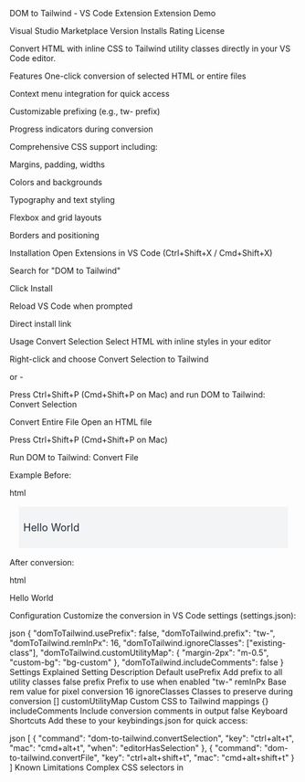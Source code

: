 DOM to Tailwind - VS Code Extension
Extension Demo

Visual Studio Marketplace Version
Installs
Rating
License

Convert HTML with inline CSS to Tailwind utility classes directly in your VS Code editor.

Features
One-click conversion of selected HTML or entire files

Context menu integration for quick access

Customizable prefixing (e.g., tw- prefix)

Progress indicators during conversion

Comprehensive CSS support including:

Margins, padding, widths

Colors and backgrounds

Typography and text styling

Flexbox and grid layouts

Borders and positioning

Installation
Open Extensions in VS Code (Ctrl+Shift+X / Cmd+Shift+X)

Search for "DOM to Tailwind"

Click Install

Reload VS Code when prompted

Direct install link

Usage
Convert Selection
Select HTML with inline styles in your editor

Right-click and choose Convert Selection to Tailwind

or -

Press Ctrl+Shift+P (Cmd+Shift+P on Mac) and run DOM to Tailwind: Convert Selection

Convert Entire File
Open an HTML file

Press Ctrl+Shift+P (Cmd+Shift+P on Mac)

Run DOM to Tailwind: Convert File

Example
Before:

html
<div style="margin: 1rem; padding: 0.5rem; background-color: #f3f4f6;">
  <p style="font-size: 1.125rem; color: #1f2937;">Hello World</p>
</div>
After conversion:

html
<div class="m-4 p-2 bg-gray-100">
  <p class="text-lg text-gray-800">Hello World</p>
</div>
Configuration
Customize the conversion in VS Code settings (settings.json):

json
{
  "domToTailwind.usePrefix": false,
  "domToTailwind.prefix": "tw-",
  "domToTailwind.remInPx": 16,
  "domToTailwind.ignoreClasses": ["existing-class"],
  "domToTailwind.customUtilityMap": {
    "margin-2px": "m-0.5",
    "custom-bg": "bg-custom"
  },
  "domToTailwind.includeComments": false
}
Settings Explained
Setting	Description	Default
usePrefix	Add prefix to all utility classes	false
prefix	Prefix to use when enabled	"tw-"
remInPx	Base rem value for pixel conversion	16
ignoreClasses	Classes to preserve during conversion	[]
customUtilityMap	Custom CSS to Tailwind mappings	{}
includeComments	Include conversion comments in output	false
Keyboard Shortcuts
Add these to your keybindings.json for quick access:

json
[
  {
    "command": "dom-to-tailwind.convertSelection",
    "key": "ctrl+alt+t",
    "mac": "cmd+alt+t",
    "when": "editorHasSelection"
  },
  {
    "command": "dom-to-tailwind.convertFile",
    "key": "ctrl+alt+shift+t",
    "mac": "cmd+alt+shift+t"
  }
]
Known Limitations
Complex CSS selectors in <style> tags are not supported (inline styles only)

CSS custom properties (var(--color)) are converted as-is

Some edge cases may require manual adjustment

Changelog
See the CHANGELOG.md for version history and updates.

Contributing
Fork the repository

Create a feature branch (git checkout -b feature/your-feature)

Commit your changes (git commit -am 'Add some feature')

Push to the branch (git push origin feature/your-feature)

Open a Pull Request

Support
For issues or feature requests:

Open a GitHub Issue

Email: your.email@example.com

License
This extension is licensed under the MIT License.